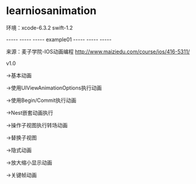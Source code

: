 # learniosanimation

环境：xcode-6.3.2 swift-1.2

----- ----- ----- example01 ----- ----- ----- 

来源：麦子学院-IOS动画编程 http://www.maiziedu.com/course/ios/416-5311/

v1.0

->基本动画

->使用UIViewAnimationOptions执行动画

->使用Begin/Commit执行动画

->Nest嵌套动画执行

->操作子视图执行转场动画

->替换子视图

->隐式动画

->放大缩小显示动画

->关键帧动画
